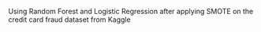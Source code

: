 Using Random Forest and Logistic Regression after applying SMOTE on the credit card fraud dataset from Kaggle
